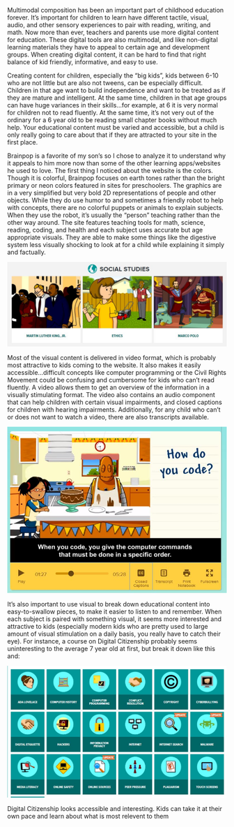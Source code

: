 Multimodal composition has been an important part of childhood education forever. It’s important for children to learn have different tactile, visual, audio, and other sensory experiences to pair with reading, writing, and math. Now more than ever, teachers and parents use more digital content for education. These digital tools are also multimodal, and like non-digital learning materials they have to appeal to certain age and development groups. When creating digital content, it can be hard to find that right balance of kid friendly, informative, and easy to use.

Creating content for children, especially the “big kids”, kids between 6-10 who are not little but are also not tweens, can be especially difficult. Children in that age want to build independence and want to be treated as if they are mature and intelligent. At the same time, children in that age groups can have huge variances in their skills…for example, at 6 it is very normal for children not to read fluently. At the same time, it’s not very out of the ordinary for a 6 year old to be reading small chapter books without much help. Your educational content must be varied and accessible, but a child is only really going to care about that if they are attracted to your site in the first place.

Brainpop is a favorite of my son’s so I chose to analyze it to understand why it appeals to him more now than some of the other learning apps/websites he used to love. The first thing I noticed about the website is the colors. Though it is colorful, Brainpop focuses on earth tones rather than the bright primary or neon colors featured in sites for preschoolers. The graphics are in a very simplified but very bold 2D representations of people and other objects. While they do use humor to and sometimes a friendly robot to help with concepts, there are no colorful puppets or animals to explain subjects. When they use the robot, it’s usually the “person” teaching rather than the other way around. The site features teaching tools for math, science, reading, coding, and health and each subject uses accurate but age appropriate visuals. They are able to make some things like the digestive system less visually shocking to look at for a child while explaining it simply and factually.

![](/assets/gitbook1.JPG)

Most of the visual content is delivered in video format, which is probably most attractive to kids coming to the website. It also makes it easily accessible…difficult concepts like computer programming or the Civil Rights Movement could be confusing and cumbersome for kids who can’t read fluently. A video allows them to get an overview of the information in a visually stimulating format. The video also contains an audio component that can help children with certain visual impairments, and closed captions for children with hearing impairments. Additionally, for any child who can’t or does not want to watch a video, there are also transcripts available.

![](/assets/gitbook2.JPG)



It’s also important to use visual to break down educational content into easy-to-swallow pieces, to make it easier to listen to and remember. When each subject is paired with something visual, it seems more interested and attractive to kids \(especially modern kids who are pretty used to large amount of visual stimulation on a daily basis, you really have to catch their eye\). For instance, a course on Digital Citizenship probably seems uninteresting to the average 7 year old at first, but break it down like this and:

![](/assets/gitbook3.JPG)

 Digital Citizenship looks accessible and interesting. Kids can take it at their own pace and learn about what is most relevent to them



